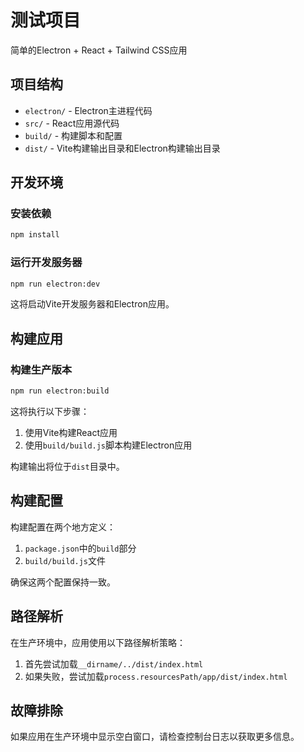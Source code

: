 # 测试项目

简单的Electron + React + Tailwind CSS应用

## 项目结构

- `electron/` - Electron主进程代码
- `src/` - React应用源代码
- `build/` - 构建脚本和配置
- `dist/` - Vite构建输出目录和Electron构建输出目录

## 开发环境

### 安装依赖

```bash
npm install
```

### 运行开发服务器

```bash
npm run electron:dev
```

这将启动Vite开发服务器和Electron应用。

## 构建应用

### 构建生产版本

```bash
npm run electron:build
```

这将执行以下步骤：
1. 使用Vite构建React应用
2. 使用`build/build.js`脚本构建Electron应用

构建输出将位于`dist`目录中。

## 构建配置

构建配置在两个地方定义：

1. `package.json`中的`build`部分
2. `build/build.js`文件

确保这两个配置保持一致。

## 路径解析

在生产环境中，应用使用以下路径解析策略：

1. 首先尝试加载`__dirname/../dist/index.html`
2. 如果失败，尝试加载`process.resourcesPath/app/dist/index.html`

## 故障排除

如果应用在生产环境中显示空白窗口，请检查控制台日志以获取更多信息。
